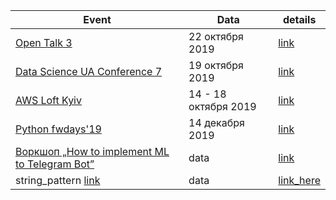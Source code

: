 |Event|Data|details|
|-|-|-|
|  [Open Talk 3](https://hub.kyivstar.ua/opentalk3)|22 октября 2019|[link](https://github.com/vmakagon/Events_Courses_Books/tree/master/events/2019/Open%20Talk%203)|
|  [Data Science UA Conference 7](https://conference.data-science.com.ua/)| 19 октября 2019|[link](https://github.com/vmakagon/Events_Courses_Books/tree/master/events/2019/Data%20Science%20UA%20Conference%207)|
|  [AWS Loft Kyiv](https://aws-loft.provectus.com/agenda)| 14 - 18 октября 2019 | [link](https://github.com/vmakagon/Events_Courses_Books/tree/master/events/2019/AWS%20Loft%20Kyiv) |
| [Python fwdays'19](https://fwdays.com/event/python-fwdays-online-conference)| 14 декабря 2019 | [link]() |
| [	Воркшоп „How to implement ML to Telegram Bot”](https://dou.ua/calendar/30480/)| data| [link]() |
| string_pattern [link]()| data| [link_here]() |